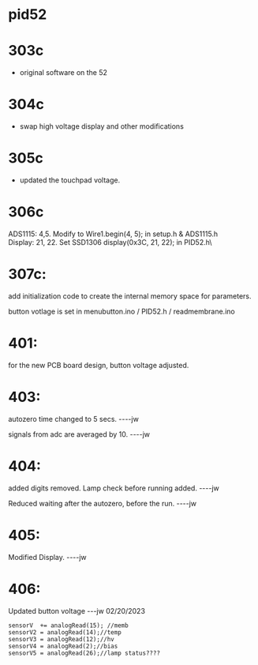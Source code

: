 # pid52

# 303c 
- original software on the 52

# 304c 
- swap high voltage display and other modifications

# 305c
- updated the touchpad voltage.

# 306c
ADS1115: 4,5. Modify to Wire1.begin(4, 5);   in setup.h & ADS1115.h\
Display: 21, 22. Set SSD1306  display(0x3C, 21, 22);  in PID52.h\

# 307c:
add initialization code to create the internal memory space for parameters.

button votlage is set in menubutton.ino / PID52.h / readmembrane.ino 

# 401:
for the new PCB board design, button voltage adjusted.

# 403:
autozero time changed to 5 secs. ----jw

signals from adc are averaged by 10. ----jw

# 404:
added digits removed. Lamp check before running added. ----jw

Reduced waiting after the autozero, before the run. ----jw

# 405:
Modified Display. ----jw

# 406:
Updated button voltage ---jw 02/20/2023



    sensorV  += analogRead(15); //memb
    sensorV2 = analogRead(14);//temp
    sensorV3 = analogRead(12);//hv
    sensorV4 = analogRead(2);//bias
    sensorV5 = analogRead(26);//lamp status????
